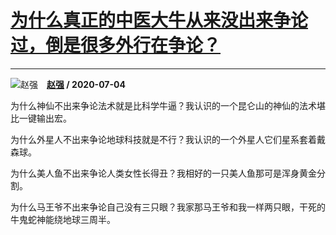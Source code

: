 # [为什么真正的中医大牛从来没出来争论过，倒是很多外行在争论？](https://www.zhihu.com/answer/1319207134)

----------------------------------------------------------------------------

![赵强](https://pic1.zhimg.com/107970dbe960b536ab4e7240546680cc.jpg?source=1940ef5c "赵强")&emsp;**[赵强](https://www.zhihu.com/people/aaazqaaa) / 2020-07-04**

为什么神仙不出来争论法术就是比科学牛逼？我认识的一个昆仑山的神仙的法术堪比一键输出宏。

为什么外星人不出来争论地球科技就是不行？我认识的一个外星人它们星系套着戴森球。

为什么美人鱼不出来争论人类女性长得丑？我相好的一只美人鱼那可是浑身黄金分割。

为什么马王爷不出来争论自己没有三只眼？我家那马王爷和我一样两只眼，干死的牛鬼蛇神能绕地球三周半。

